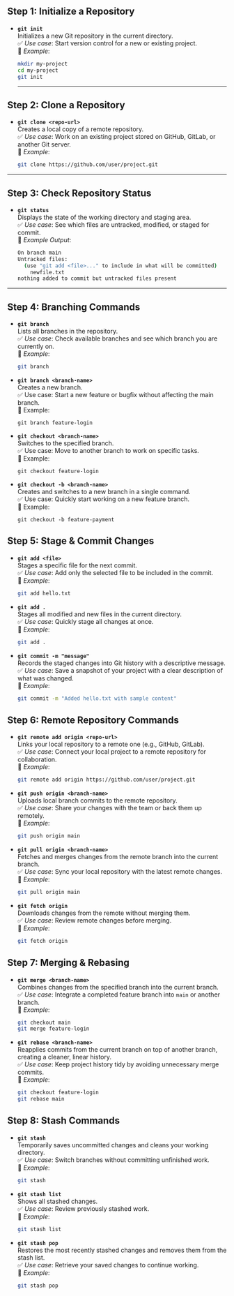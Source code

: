 ## Step 1: Initialize a Repository  

- **`git init`**  
  Initializes a new Git repository in the current directory.  
  ✅ *Use case*: Start version control for a new or existing project.  
  🔹 *Example*:  
  ```bash
  mkdir my-project
  cd my-project
  git init
  ```
  ---

## Step 2: Clone a Repository  

- **`git clone <repo-url>`**  
  Creates a local copy of a remote repository.  
  ✅ *Use case*: Work on an existing project stored on GitHub, GitLab, or another Git server.  
  🔹 *Example*:  
  ```bash
  git clone https://github.com/user/project.git
  ```

---

## Step 3: Check Repository Status  

- **`git status`**  
  Displays the state of the working directory and staging area.  
  ✅ *Use case*: See which files are untracked, modified, or staged for commit.  
  🔹 *Example Output*:  
  ```bash
  On branch main
  Untracked files:
    (use "git add <file>..." to include in what will be committed)
      newfile.txt
  nothing added to commit but untracked files present
  ```

---

## Step 4: Branching Commands  

- **`git branch`**  
  Lists all branches in the repository.  
  ✅ *Use case*: Check available branches and see which branch you are currently on.  
  🔹 *Example*:  
  ```bash
  git branch
  ```

- **`git branch <branch-name>`**  
  Creates a new branch.   
  ✅ Use case: Start a new feature or bugfix without affecting the main branch.   
  🔹 Example:
  ```
  git branch feature-login
  ```

- **`git checkout <branch-name>`**  
  Switches to the specified branch.  
  ✅ Use case: Move to another branch to work on specific tasks.  
  🔹 Example:
  ```
  git checkout feature-login
  ``` 
- **`git checkout -b <branch-name>`**  
  Creates and switches to a new branch in a single command.  
  ✅ Use case: Quickly start working on a new feature branch.  
  🔹 Example:  
  ```  
  git checkout -b feature-payment
  ```


## Step 5: Stage & Commit Changes  

- **`git add <file>`**  
  Stages a specific file for the next commit.  
  ✅ *Use case*: Add only the selected file to be included in the commit.  
  🔹 *Example*:  
  ```bash
  git add hello.txt
  ```

* **`git add .`**  
  Stages all modified and new files in the current directory.  
  ✅ *Use case*: Quickly stage all changes at once.  
  🔹 *Example*:

  ```bash
  git add .
  ```

* **`git commit -m "message"`**  
  Records the staged changes into Git history with a descriptive message.  
  ✅ *Use case*: Save a snapshot of your project with a clear description of what was changed.  
  🔹 *Example*:

  ```bash
  git commit -m "Added hello.txt with sample content"
  ```


## Step 6: Remote Repository Commands  

- **`git remote add origin <repo-url>`**  
  Links your local repository to a remote one (e.g., GitHub, GitLab).  
  ✅ *Use case*: Connect your local project to a remote repository for collaboration.  
  🔹 *Example*:  
  ```bash
  git remote add origin https://github.com/user/project.git
  ```

* **`git push origin <branch-name>`**  
  Uploads local branch commits to the remote repository.  
  ✅ *Use case*: Share your changes with the team or back them up remotely.   
  🔹 *Example*:

  ```bash
  git push origin main
  ```

* **`git pull origin <branch-name>`**   
  Fetches and merges changes from the remote branch into the current branch.    
  ✅ *Use case*: Sync your local repository with the latest remote changes.   
  🔹 *Example*:

  ```bash
  git pull origin main
  ```

* **`git fetch origin`**    
  Downloads changes from the remote without merging them.   
  ✅ *Use case*: Review remote changes before merging.    
  🔹 *Example*:

  ```bash
  git fetch origin
  ```


## Step 7: Merging & Rebasing  

- **`git merge <branch-name>`**  
  Combines changes from the specified branch into the current branch.  
  ✅ *Use case*: Integrate a completed feature branch into `main` or another branch.  
  🔹 *Example*:  
  ```bash
  git checkout main
  git merge feature-login
  ```

* **`git rebase <branch-name>`**  
  Reapplies commits from the current branch on top of another branch, creating a cleaner, linear history.   
  ✅ *Use case*: Keep project history tidy by avoiding unnecessary merge commits.   
  🔹 *Example*:

  ```bash
  git checkout feature-login
  git rebase main
  ```


## Step 8: Stash Commands  

- **`git stash`**  
  Temporarily saves uncommitted changes and cleans your working directory.  
  ✅ *Use case*: Switch branches without committing unfinished work.  
  🔹 *Example*:  
  ```bash
  git stash
  ```

* **`git stash list`**    
  Shows all stashed changes.    
  ✅ *Use case*: Review previously stashed work.    
  🔹 *Example*:

  ```bash
  git stash list
  ```

* **`git stash pop`**   
  Restores the most recently stashed changes and removes them from the stash list.    
  ✅ *Use case*: Retrieve your saved changes to continue working.   
  🔹 *Example*:

  ```bash
  git stash pop
  ```
